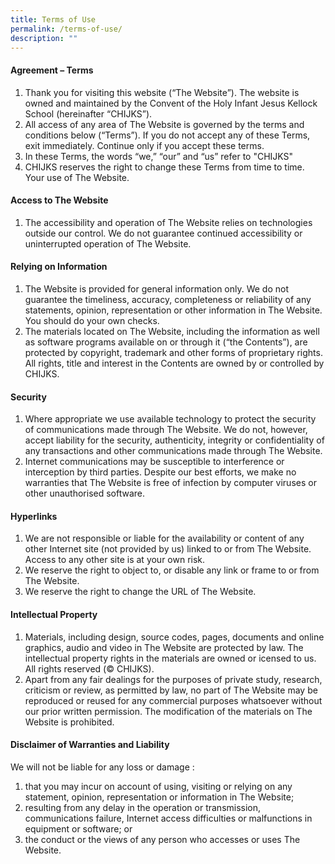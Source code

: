 ```yaml
---
title: Terms of Use
permalink: /terms-of-use/
description: ""
---
```

<h4><strong>Agreement – Terms</strong></h4>
<ol>
<li>Thank you for visiting this website (“The Website”). The website is owned and maintained by the Convent of the Holy Infant Jesus Kellock School (hereinafter “CHIJKS”).</li>
<li>All access of any area of The Website is governed by the terms and conditions below (“Terms”). If you do not accept any of these Terms, exit immediately. Continue only if you accept these terms.&nbsp;</li>
<li>In these Terms, the words “we,” “our” and “us” refer to "CHIJKS"</li>
<li>CHIJKS reserves the right to change these Terms from time to time. Your use of The Website.</li>
</ol>
<h4><strong>Access to The Website</strong></h4>
<ol>
<li>The accessibility and operation of The Website relies on technologies outside our control. We do not guarantee continued accessibility or uninterrupted operation of The Website.</li>
</ol>
<h4><strong>Relying on Information</strong></h4>
<ol>
<li>The Website is provided for general information only. We do not guarantee the timeliness, accuracy, completeness or reliability of any statements, opinion, representation or other information in The Website. You should do your own checks.&nbsp;</li>
<li>The materials located on The Website, including the information as well as software programs available on or through it (“the Contents”), are protected by copyright, trademark and other forms of proprietary rights. All rights, title and interest in the Contents are owned by or controlled by CHIJKS.</li>
</ol>
<h4><strong>Security</strong></h4>
<ol>
<li>Where appropriate we use available technology to protect the security of communications made through The Website. We do not, however, accept liability for the security, authenticity, integrity or confidentiality of any transactions and other communications made through The Website.</li>
<li>Internet communications may be susceptible to interference or interception by third parties. Despite our best efforts, we make no warranties that The Website is free of infection by computer viruses or other unauthorised software.</li>
</ol>
<h4><strong>Hyperlinks</strong></h4>
<ol>
<li>We are not responsible or liable for the availability or content of any other Internet site (not provided by us) linked to or from The Website. Access to any other site is at your own risk.</li>
<li>We reserve the right to object to, or disable any link or frame to or from The Website.</li>
<li>We reserve the right to change the URL of The Website.</li>
</ol>
<h4><strong>Intellectual Property</strong></h4>
<ol>
<li>Materials, including design, source codes, pages, documents and online graphics, audio and video in The Website are protected by law. The intellectual property rights in the materials are owned or icensed to us. All rights reserved (© CHIJKS).</li>
<li>Apart from any fair dealings for the purposes of private study, research, criticism or review, as permitted by law, no part of The Website may be reproduced or reused for any commercial purposes whatsoever without our prior written permission. The modification of the materials on The Website is prohibited.</li>
</ol>
<h4><strong>Disclaimer of Warranties and Liability</strong></h4>
<p>We will not be liable for any loss or damage :</p>
<ol>
<li>that you may incur on account of using, visiting or relying on any statement, opinion, representation or information in The Website;&nbsp;</li>
<li>resulting from any delay in the operation or transmission, communications failure, Internet access difficulties or malfunctions in equipment or software; or</li>
<li>the conduct or the views of any person who accesses or uses The Website.</li>
</ol>